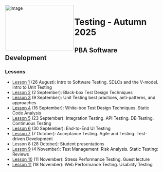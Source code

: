 <img width="225" height="150" alt="image" src="https://github.com/user-attachments/assets/4d68c81b-252c-4248-9a2b-33af8233d2db" align="left" style="z-index: 999;"/>

# Testing - Autumn 2025
## PBA Software Development

### Lessons

- [Lesson 1](https://github.com/arturomorarioja-kea/SD_Testing_E25/blob/main/Lesson01/README.md) (26 August): Intro to Software Testing. SDLCs and the V-model. Intro to Unit Testing
- [Lesson 2](https://github.com/arturomorarioja-kea/SD_Testing_E25/blob/main/Lesson02/README.md) (2 September): Black-box Test Design Techniques
- [Lesson 3](https://github.com/arturomorarioja-kea/SD_Testing_E25/blob/main/Lesson03/README.md) (9 September): Unit Testing best practices, anti-patterns, and approaches
- [Lesson 4](https://github.com/arturomorarioja-kea/SD_Testing_E25/blob/main/Lesson04/README.md) (16 September): White-box Test Design Techniques. Static Code Analysis
- [Lesson 5](https://github.com/arturomorarioja-kea/SD_Testing_E25/blob/main/Lesson05/README.md) (23 September): Integration Testing. API Testing. DB Testing. Continuous Testing
- [Lesson 6](https://github.com/arturomorarioja-kea/SD_Testing_E25/blob/main/Lesson06/README.md) (30 September): End-to-End UI Testing
- [Lesson 7](https://github.com/arturomorarioja-kea/SD_Testing_E25/blob/main/Lesson07/README.md) (7 October): Acceptance Testing. Agile and Testing. Test-driven Development
- Lesson 8 (28 October): Student presentations
- [Lesson 9](https://github.com/arturomorarioja-kea/SD_Testing_E25/blob/main/Lesson09/README.md) (4 November): Test Management: Risk Analysis. Static Testing: Reviews
- [Lesson 10](https://github.com/arturomorarioja-kea/SD_Testing_E25/blob/main/Lesson10/README.md) (11 November): Stress Performance Testing. Guest lecture
- [Lesson 11](https://github.com/arturomorarioja-kea/SD_Testing_E25/blob/main/Lesson11/README.md) (18 November): Web Performance Testing. Usability Testing
